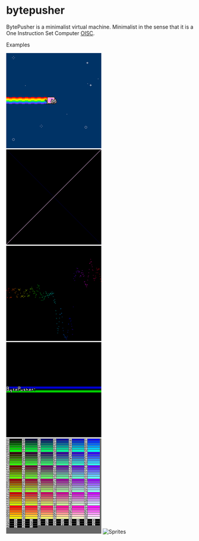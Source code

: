 # bytepusher

BytePusher is a minimalist virtual machine. Minimalist in the sense that it is a One Instruction Set Computer [OISC](https://en.wikipedia.org/wiki/One-instruction_set_computer).

Examples

![Nyan](./assets/cat.gif)
![MunchingSquare](./assets/MunchingSquare.gif)
![AudioWave](./assets/Audio.gif)
![Scrolling](./assets/scrolling.gif)
![Palette](./assets/Palette.gif)
![Sprites](./assets/)